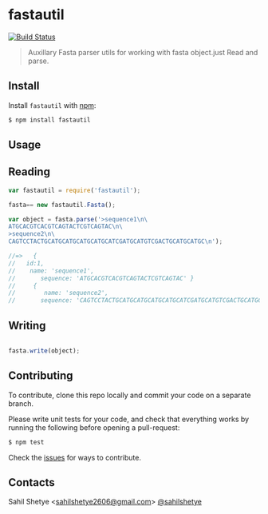 
# fastautil
[![Build Status](https://travis-ci.org/Sahilshetye/FastaUtils.svg?branch=master)](https://travis-ci.org/Sahilshetye/FastaUtils)

> Auxillary Fasta parser utils for  working  with fasta object.just Read and parse.


Install
-------

Install ```fastautil``` with [npm](//npmjs.org):

```sh
$ npm install fastautil
```


Usage
-----

## Reading
```js
var fastautil = require('fastautil');

fasta== new fastautil.Fasta();

var object = fasta.parse('>sequence1\n\
ATGCACGTCACGTCAGTACTCGTCAGTAC\n\
>sequence2\n\
CAGTCCTACTGCATGCATGCATGCATGCATCGATGCATGTCGACTGCATGCATGC\n');

//=>   { 
//   id:1,
//    name: 'sequence1',
//       sequence: 'ATGCACGTCACGTCAGTACTCGTCAGTAC' }
//     { 
//        name: 'sequence2',
//       sequence: 'CAGTCCTACTGCATGCATGCATGCATGCATCGATGCATGTCGACTGCATGCATGC' }
```

## Writing
```js

fasta.write(object);

```


Contributing
------------

To contribute, clone this repo locally and commit your code on a separate branch.

Please write unit tests for your code, and check that everything works by running the following before opening a pull-request:

```sh
$ npm test
```

Check the [issues](https://github.com/Sahilshetye/FastaUtils/issues) for ways to contribute.

Contacts
--------
Sahil Shetye <[sahilshetye2606@gmail.com](mailto:sahilshetye2606@gmail.com)> [@sahilshetye](//twitter.com/sahilshetye)
